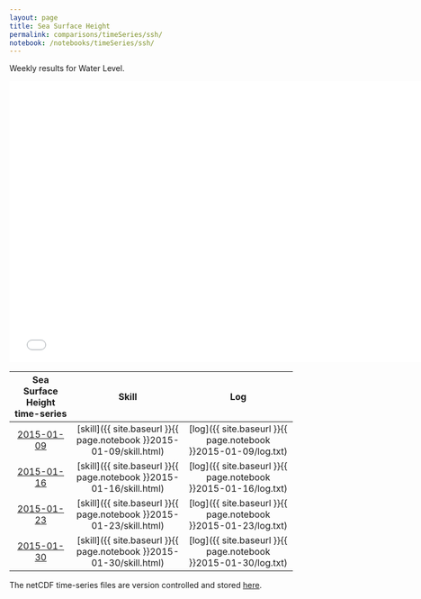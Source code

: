 ```yaml
---
layout: page
title: Sea Surface Height
permalink: comparisons/timeSeries/ssh/
notebook: /notebooks/timeSeries/ssh/
---
```


Weekly results for Water Level.

<iframe width="750" height="500" frameBorder="0" src="{{ site.baseurl }}{{ page.notebook }}2015-01-30/mapa.html" name="iframe"> <p>Your browser does not support iframes.</p> </iframe>


| Sea Surface Height time-series                                                                     | Skill                                                                | Log                                                            |
|:--------------------------------------------------------------------------------------------------:|:--------------------------------------------------------------------:|:--------------------------------------------------------------:|
| <a href="{{ site.baseurl }}{{ page.notebook }}2015-01-09/mapa.html" target="iframe">2015-01-09</a> | [skill]({{ site.baseurl }}{{ page.notebook }}2015-01-09/skill.html)  | [log]({{ site.baseurl }}{{ page.notebook }}2015-01-09/log.txt) |
| <a href="{{ site.baseurl }}{{ page.notebook }}2015-01-16/mapa.html" target="iframe">2015-01-16</a> | [skill]({{ site.baseurl }}{{ page.notebook }}2015-01-16/skill.html)  | [log]({{ site.baseurl }}{{ page.notebook }}2015-01-16/log.txt) |
| <a href="{{ site.baseurl }}{{ page.notebook }}2015-01-23/mapa.html" target="iframe">2015-01-23</a> | [skill]({{ site.baseurl }}{{ page.notebook }}2015-01-23/skill.html)  | [log]({{ site.baseurl }}{{ page.notebook }}2015-01-23/log.txt) |
| <a href="{{ site.baseurl }}{{ page.notebook }}2015-01-30/mapa.html" target="iframe">2015-01-30</a> | [skill]({{ site.baseurl }}{{ page.notebook }}2015-01-30/skill.html)  | [log]({{ site.baseurl }}{{ page.notebook }}2015-01-30/log.txt) |

The netCDF time-series files are version controlled and stored [here](https://github.com/ocefpaf/secoora/tree/gh-pages/notebooks/timeSeries/ssh).

